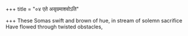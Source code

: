 +++
title = "०४ एते असृग्रमाशवोऽति"

+++
These Somas swift and brown of hue, in stream of solemn sacrifice  
     Have flowed through twisted obstacles,